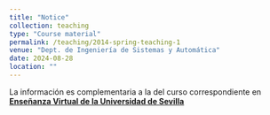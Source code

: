 ```yaml
---
title: "Notice"
collection: teaching
type: "Course material"
permalink: /teaching/2014-spring-teaching-1
venue: "Dept. de Ingeniería de Sistemas y Automática"
date: 2024-08-28
location: ""
---
```


La información es complementaria a la del curso correspondiente en **[Enseñanza Virtual de la Universidad de Sevilla](https://ev.us.es)** 

<!--
Heading 1
======

Heading 2
======

Heading 3
======
-->

